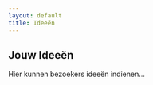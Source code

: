 ```yaml
---
layout: default
title: Ideeën
---
```

<h2>Jouw Ideeën</h2>
<p>Hier kunnen bezoekers ideeën indienen...</p>